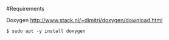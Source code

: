 #Requirements

Doxygen
http://www.stack.nl/~dimitri/doxygen/download.html

    $ sudo apt -y install doxygen
